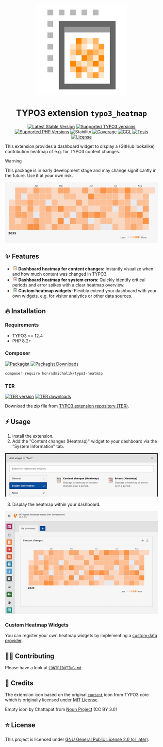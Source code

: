 <div align="center">

![Extension icon](Resources/Public/Icons/Extension.png)

# TYPO3 extension `typo3_heatmap`

[![Latest Stable Version](https://typo3-badges.dev/badge/typo3_heatmap/version/shields.svg)](https://extensions.typo3.org/extension/typo3_heatmap)
[![Supported TYPO3 versions](https://typo3-badges.dev/badge/typo3_heatmap/typo3/shields.svg)](https://extensions.typo3.org/extension/typo3_heatmap)
[![Supported PHP Versions](https://img.shields.io/packagist/dependency-v/konradmichalik/typo3-heatmap/php?logo=php)](https://packagist.org/packages/konradmichalik/typo3-heatmap)
![Stability](https://typo3-badges.dev/badge/typo3_heatmap/stability/shields.svg)
[![Coverage](https://img.shields.io/coverallsCoverage/github/jackd248/typo3-heatmap?logo=coveralls)](https://coveralls.io/github/jackd248/typo3-heatmap)
[![CGL](https://img.shields.io/github/actions/workflow/status/jackd248/typo3-heatmap/cgl.yml?label=cgl&logo=github)](https://github.com/jackd248/typo3-heatmap/actions/workflows/cgl.yml)
[![Tests](https://img.shields.io/github/actions/workflow/status/jackd248/typo3-heatmap/tests.yml?label=tests&logo=github)](https://github.com/jackd248/typo3-heatmap/actions/workflows/tests.yml)
[![License](https://poser.pugx.org/konradmichalik/typo3-heatmap/license)](LICENSE.md)

</div>

This extension provides a dashboard widget to display a (GitHub lookalike) contribution heatmap of e.g. for TYPO3 content changes.

> [!warning]
> This package is in early development stage and may change significantly in the future. Use it at your own risk.

![Content changes heatmap](Documentation/Images/heatmap.jpg "Content changes heatmap")

## ✨ Features
* ![Content changes heatmap](Resources/Public/Icons/content-heatmap-widget.png "Content changes heatmap") **Dashboard heatmap for content changes:** Instantly visualize when and how much content was changed in TYPO3.
* ![Error heatmap](Resources/Public/Icons/error-heatmap-widget.png "Error heatmap") **Dashboard heatmap for system errors:** Quickly identify critical periods and error spikes with a clear heatmap overview.
* ![Custom heatmap](Resources/Public/Icons/custom-heatmap-widget.png "Custom heatmap") **Custom heatmap widgets:** Flexibly extend your dashboard with your own widgets, e\.g\. for visitor analytics or other data sources.

## 🔥 Installation

### Requirements

* TYPO3 >= 12.4
* PHP 8.2+

### Composer

[![Packagist](https://img.shields.io/packagist/v/konradmichalik/typo3-heatmap?label=version&logo=packagist)](https://packagist.org/packages/konradmichalik/typo3-heatmap)
[![Packagist Downloads](https://img.shields.io/packagist/dt/konradmichalik/typo3-heatmap?color=brightgreen)](https://packagist.org/packages/konradmichalik/typo3-heatmap)

``` bash
composer require konradmichalik/typo3-heatmap
```

### TER

[![TER version](https://typo3-badges.dev/badge/typo3_heatmap/version/shields.svg)](https://extensions.typo3.org/extension/typo3_heatmap)
[![TER downloads](https://typo3-badges.dev/badge/typo3_heatmap/downloads/shields.svg)](https://extensions.typo3.org/extension/typo3_heatmap)

Download the zip file from [TYPO3 extension repository (TER)](https://extensions.typo3.org/extension/typo3_heatmap).

## ⚡ Usage

1. Install the extension.
2. Add the "Content changes (Heatmap)" widget to your dashboard via the "System Information" tab.

![Select widget in the dashboard](Documentation/Images/select-widget.jpg "Select widget in the dashboard")

3. Display the heatmap within your dashboard.

![Show widget in the dashboard](Documentation/Images/widget.jpg "Show widget in the dashboard")

### Custom Heatmap Widgets

You can register your own heatmap widgets by implementing a [custom data provider](./Documentation/DataProviders.md).

## 🧑‍💻 Contributing

Please have a look at [`CONTRIBUTING.md`](CONTRIBUTING.md).

## 💎 Credits

The extension icon based on  the original
[`content`](https://typo3.github.io/TYPO3.Icons/icons/content/content.html) icon from TYPO3 core which is
originally licensed under [MIT License](https://github.com/TYPO3/TYPO3.Icons/blob/main/LICENSE).

Empty icon by Chattapat from <a href="https://thenounproject.com/browse/icons/term/empty/" target="_blank" title="Empty Icons">Noun Project</a> (CC BY 3.0)

## ⭐ License

This project is licensed
under [GNU General Public License 2.0 (or later)](LICENSE.md).